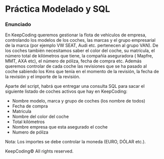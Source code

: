# Práctica Modelado y SQL
### Enunciado
En KeepCoding queremos gestionar la flota de vehículos de empresa, controlando los modelos de los coches, las marcas y el grupo empresarial de la marca (por ejemplo VW SEAT, Audi etc. pertenecen al grupo VAN). De los coches también necesitamos saber el color del coche, su matrícula, el número total de kilómetros que tiene, la compañía aseguradora ( Mapfre, MMT, AXA etc), el número de póliza, fecha de compra etc. Además queremos controlar de cada coche las revisiones que se ha pasado al coche sabiendo los Kms que tenía en el momento de la revisión, la fecha de la revisión y el importe de la revisión.

Aparte del script, habrá que entregar una consulta SQL para sacar el siguiente listado de coches activos que hay en KeepCoding:
- Nombre modelo, marca y grupo de coches (los nombre de todos)
- Fecha de compra
- Matricula
- Nombre del color del coche
- Total kilómetros
- Nombre empresa que esta asegurado el coche
- Numero de póliza

Nota: Los importes se debe controlar la moneda (EURO, DÓLAR etc.).

KeepCoding© All rights reserved.
